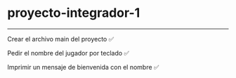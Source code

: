 # proyecto-integrador-1
***
Crear el archivo main del proyecto ✅  

Pedir el nombre del jugador por teclado ✅  

Imprimir un mensaje de bienvenida con el nombre ✅  


